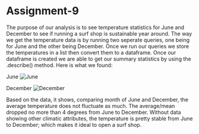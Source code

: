 # Assignment-9

The purpose of our analysis is to see temperature statistics for June and December to see if running a surf shop is sustainable year around. The way we get the temperature data is by running two seperate queries, one being for June and the other being December. Once we run our queries we store the temperatures in a list then convert them to a dataframe. Once our dataframe is created we are able to get our summary statistics by using the .describe() method. Here is what we found:

June
![June](https://user-images.githubusercontent.com/80020446/126293021-d1859c5f-6e07-41b1-99af-f19867ee525b.PNG)

December
![December](https://user-images.githubusercontent.com/80020446/126293126-28a23940-745a-40e7-9346-22da694ed5b1.PNG)

Based on the data, it shows, comparing month of June and December, the average temperature does not fluctuate as much. The average/mean dropped no more than 4 degrees from June to December. Without data showing other climatic attributes, the temperature is pretty stable from June to December; which makes it ideal to open a surf shop. 

